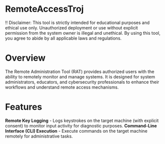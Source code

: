 # RemoteAccessTroj #
!! Disclaimer:
This tool is strictly intended for educational purposes and ethical use only. Unauthorized deployment or use without explicit permission from the system owner is illegal and unethical. By using this tool, you agree to abide by all applicable laws and regulations.

# Overview #
The Remote Administration Tool (RAT) provides authorized users with the ability to remotely monitor and manage systems. It is designed for system administrators, educators, and cybersecurity professionals to enhance their workflows and understand remote access mechanisms.

# Features #
**Remote Key Logging**
    -  Logs keystrokes on the target machine (with explicit consent) to monitor input activity for diagnostic purposes. 
**Command-Line Interface (CLI) Execution**
    - Execute commands on the target machine remotely for administrative tasks.




  

